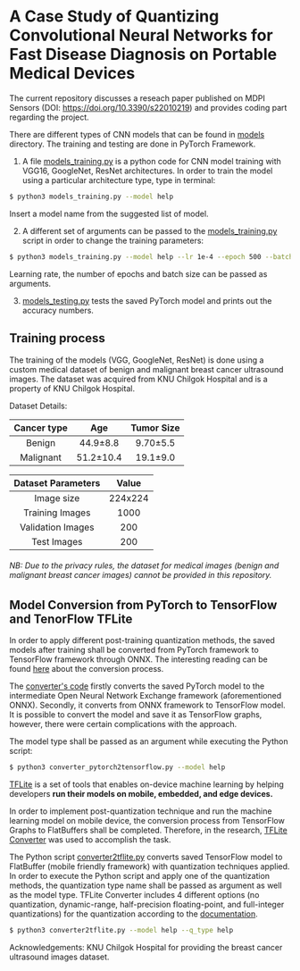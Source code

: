 # A Case Study of Quantizing Convolutional Neural Networks for Fast Disease Diagnosis on Portable Medical Devices
The current repository discusses a reseach paper published on MDPI Sensors (DOI: https://doi.org/10.3390/s22010219) and provides coding part regarding the project.

There are different types of CNN models that can be found in [models](models) directory. The training and testing are done in PyTorch Framework.

1. A file [models_training.py](models_training.py) is a python code for CNN model training with VGG16, GoogleNet, ResNet architectures. In order to train the model using a particular architecture type, type in terminal: 

```bash
$ python3 models_training.py --model help
```
Insert a model name from the suggested list of model.

2. A different set of arguments can be passed to the [models_training.py](models_training.py) script in order to change the training parameters:

```bash
$ python3 models_training.py --model help --lr 1e-4 --epoch 500 --batch 32
```
Learning rate, the number of epochs and batch size can be passed as arguments.

3. [models_testing.py](models_testing.py) tests the saved PyTorch model and prints out the accuracy numbers.


## Training process 

The training of the models (VGG, GoogleNet, ResNet) is done using a custom medical dataset of benign and malignant breast cancer ultrasound images. The dataset was acquired from KNU Chilgok Hospital and is a property of KNU Chilgok Hospital.

Dataset Details:

Cancer type|Age|Tumor Size
:---:|:---:|:---: 
Benign|44.9±8.8|9.70±5.5
Malignant|51.2±10.4|19.1±9.0

Dataset Parameters|Value
:---:|:---:
Image size|224x224
Training Images|1000
Validation Images|200
Test Images|200

###### NB: Due to the privacy rules, the dataset for medical images (benign and malignant breast cancer images) cannot be provided in this repository.

## Model Conversion from PyTorch to TensorFlow and TenorFlow TFLite

In order to apply different post-training quantization methods, the saved models after training shall be converted from PyTorch framework to TensorFlow framework through ONNX. The interesting reading can be found [here](https://towardsdatascience.com/converting-a-simple-deep-learning-model-from-pytorch-to-tensorflow-b6b353351f5d) about the conversion process.

The [converter's code](converter_pytorch2tensorflow.py) firstly converts the saved PyTorch model to the intermediate Open Neural Network Exchange framework (aforementioned ONNX). Secondly, it converts from ONNX framework to TensorFlow model. It is possible to convert the model and save it as TensorFlow graphs, however, there were certain complications with the approach.

The model type shall be passed as an argument while executing the Python script:
```bash
$ python3 converter_pytorch2tensorflow.py --model help
```

[TFLite](https://www.tensorflow.org/lite/guide) is a set of tools that enables on-device machine learning by helping developers **run their models on mobile, embedded, and edge devices.**

In order to implement post-quantization technique and run the machine learning model on mobile device, the conversion process from TensorFlow Graphs to FlatBuffers shall be completed. Therefore, in the research, [TFLite Converter](https://www.tensorflow.org/api_docs/python/tf/lite/TFLiteConverter) was used to accomplish the task.

The Python script [converter2tflite.py](converter2tflite.py) converts saved TensorFlow model to FlatBuffer (mobile friendly framework) with quantization techniques applied. In order to execute the Python script and apply one of the quantization methods, the quantization type name shall be passed as argument as well as the model type. TFLite Converter includes 4 different options (no quantization, dynamic-range, half-precision floating-point, and full-integer quantizations) for the quantization according to the [documentation](https://www.tensorflow.org/lite/performance/model_optimization).

```bash
$ python3 converter2tflite.py --model help --q_type help
```

Acknowledgements:
KNU Chilgok Hospital for providing the breast cancer ultrasound images dataset.
